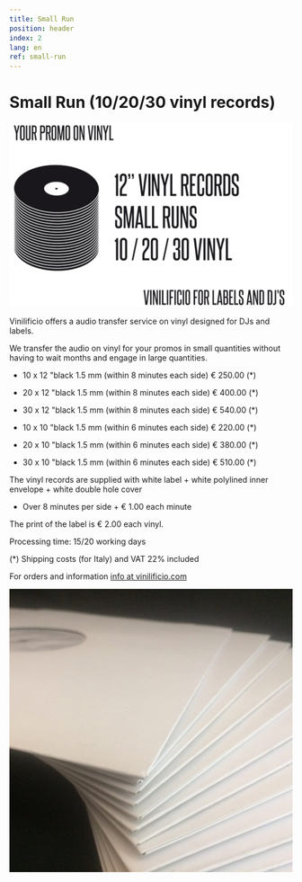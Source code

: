 ```yaml
---
title: Small Run
position: header
index: 2
lang: en
ref: small-run
---
```

# Small Run (10/20/30 vinyl records)


![infographic vinili](/img/PROMO-SMALL-RUNS_GFX_big-5.jpg)

Vinilificio offers a audio transfer service on vinyl designed for DJs and labels.

We transfer the audio on vinyl for your promos in small quantities without having to wait months and engage in large quantities.

* 10 x 12 "black 1.5 mm (within 8 minutes each side) € 250.00 (*)
* 20 x 12 "black 1.5 mm (within 8 minutes each side) € 400.00 (*)
* 30 x 12 "black 1.5 mm (within 8 minutes each side) € 540.00 (*)


* 10 x 10 "black 1.5 mm (within 6 minutes each side) € 220.00 (*)
* 20 x 10 "black 1.5 mm (within 6 minutes each side) € 380.00 (*)
* 30 x 10 "black 1.5 mm (within 6 minutes each side) € 510.00 (*)


The vinyl records are supplied with white label + white polylined inner envelope + white double hole cover


* Over 8 minutes per side + € 1.00 each minute

The print of the label is € 2.00 each vinyl.

Processing time: 15/20 working days

(*) Shipping costs (for Italy) and VAT 22% included



For orders and information <a href="mailto:info@vinilificio.com"> info at vinilificio.com </a>


![small runs](/img/small_run_01.jpg)
